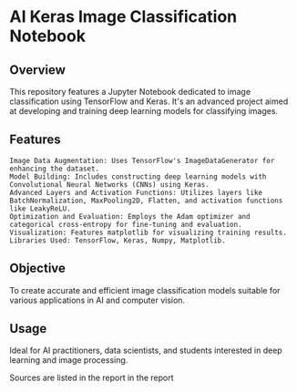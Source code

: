 # AI Keras Image Classification Notebook
## Overview

This repository features a Jupyter Notebook dedicated to image classification using TensorFlow and Keras. It's an advanced project aimed at developing and training deep learning models for classifying images.
## Features

    Image Data Augmentation: Uses TensorFlow's ImageDataGenerator for enhancing the dataset.
    Model Building: Includes constructing deep learning models with Convolutional Neural Networks (CNNs) using Keras.
    Advanced Layers and Activation Functions: Utilizes layers like BatchNormalization, MaxPooling2D, Flatten, and activation functions like LeakyReLU.
    Optimization and Evaluation: Employs the Adam optimizer and categorical cross-entropy for fine-tuning and evaluation.
    Visualization: Features matplotlib for visualizing training results.
    Libraries Used: TensorFlow, Keras, Numpy, Matplotlib.

## Objective

To create accurate and efficient image classification models suitable for various applications in AI and computer vision.
## Usage

Ideal for AI practitioners, data scientists, and students interested in deep learning and image processing.

Sources are listed in the report in the report
